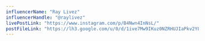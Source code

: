 ```yaml
---
influencerName: "Ray Livez"
influencerHandle: "@raylivez"
livePostLink: "https://www.instagram.com/p/B4Nwn4InNsL/"
postFileLink: "https://lh3.google.com/u/0/d/1ive7Mw9IKuz0NZRHUJIaPkv2YLlqQVxr"
---
```

